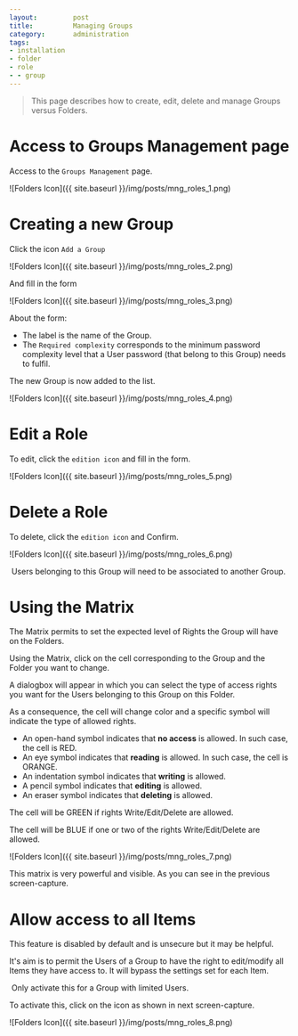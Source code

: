 ```yaml
---
layout: 		post
title: 			Managing Groups
category: 		administration
tags:			
- installation
- folder
- role
- - group
---
```


> This page describes how to create, edit, delete and manage Groups versus Folders.


# Access to Groups Management page

Access to the `Groups Management` page.

![Folders Icon]({{ site.baseurl }}/img/posts/mng_roles_1.png)

# Creating a new Group

Click the icon `Add a Group`

![Folders Icon]({{ site.baseurl }}/img/posts/mng_roles_2.png)

And fill in the form

![Folders Icon]({{ site.baseurl }}/img/posts/mng_roles_3.png)

About the form:

* The label is the name of the Group.
* The `Required complexity` corresponds to the minimum password complexity level that a User password (that belong to this Group) needs to fulfil.

The new Group is now added to the list.

![Folders Icon]({{ site.baseurl }}/img/posts/mng_roles_4.png)

# Edit a Role

To edit, click the `edition icon` and fill in the form.

![Folders Icon]({{ site.baseurl }}/img/posts/mng_roles_5.png)

# Delete a Role

To delete, click the `edition icon` and Confirm.

![Folders Icon]({{ site.baseurl }}/img/posts/mng_roles_6.png)

<span class="fa fa-bullhorn"></span>&nbsp;Users belonging to this Group will need to be associated to another Group.

# Using the Matrix

The Matrix permits to set the expected level of Rights the Group will have on the Folders.

Using the Matrix, click on the cell corresponding to the Group and the Folder you want to change.

A dialogbox will appear in which you can select the type of access rights you want for the Users belonging to this Group on this Folder.

As a consequence, the cell will change color and a specific symbol will indicate the type of allowed rights.

* An open-hand symbol indicates that **no access** is allowed. In such case, the cell is RED.
* An eye symbol indicates that **reading** is allowed. In such case, the cell is ORANGE.
* An indentation symbol indicates that **writing** is allowed.
* A pencil symbol indicates that **editing** is allowed.
* An eraser symbol indicates that **deleting** is allowed.

The cell will be GREEN if rights Write/Edit/Delete are allowed.

The cell will be BLUE if one or two of the rights Write/Edit/Delete are allowed.

![Folders Icon]({{ site.baseurl }}/img/posts/mng_roles_7.png)

This matrix is very powerful and visible. As you can see in the previous screen-capture.

# Allow access to all Items

This feature is disabled by default and is unsecure but it may be helpful.

It's aim is to permit the Users of a Group to have the right to edit/modify all Items they have access to.
It will bypass the settings set for each Item.

<span class="fa fa-bullhorn"></span>&nbsp;Only activate this for a Group with limited Users.

To activate this, click on the icon as shown in next screen-capture.

![Folders Icon]({{ site.baseurl }}/img/posts/mng_roles_8.png)
